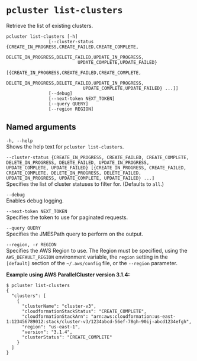 # `pcluster list-clusters`<a name="pcluster.list-clusters-v3"></a>

Retrieve the list of existing clusters\.

```
pcluster list-clusters [-h]
                [--cluster-status {CREATE_IN_PROGRESS,CREATE_FAILED,CREATE_COMPLETE,
                           DELETE_IN_PROGRESS,DELETE_FAILED,UPDATE_IN_PROGRESS,
                           UPDATE_COMPLETE,UPDATE_FAILED}
                           [{CREATE_IN_PROGRESS,CREATE_FAILED,CREATE_COMPLETE,
                             DELETE_IN_PROGRESS,DELETE_FAILED,UPDATE_IN_PROGRESS,
                             UPDATE_COMPLETE,UPDATE_FAILED} ...]]
                [--debug]
                [--next-token NEXT_TOKEN]
                [--query QUERY]
                [--region REGION]
```

## Named arguments<a name="pcluster-v3.list-clusters.namedargs"></a>

`-h, --help`  
Shows the help text for `pcluster list-clusters`\.

`--cluster-status {CREATE_IN_PROGRESS, CREATE_FAILED, CREATE_COMPLETE, DELETE_IN_PROGRESS, DELETE_FAILED, UPDATE_IN_PROGRESS, UPDATE_COMPLETE, UPDATE_FAILED} [{CREATE_IN_PROGRESS, CREATE_FAILED, CREATE_COMPLETE, DELETE_IN_PROGRESS, DELETE_FAILED, UPDATE_IN_PROGRESS, UPDATE_COMPLETE, UPDATE_FAILED} ...]`  
Specifies the list of cluster statuses to filter for\. \(Defaults to `all`\.\)

`--debug`  
Enables debug logging\.

`--next-token NEXT_TOKEN`  
Specifies the token to use for paginated requests\.

`--query QUERY`  
Specifies the JMESPath query to perform on the output\.

`--region, -r REGION`  
Specifies the AWS Region to use\. The Region must be specified, using the `AWS_DEFAULT_REGION` environment variable, the `region` setting in the `[default]` section of the `~/.aws/config` file, or the `--region` parameter\.

**Example using AWS ParallelCluster version 3\.1\.4:**

```
$ pcluster list-clusters
{
  "clusters": [
    {
      "clusterName": "cluster-v3",
      "cloudformationStackStatus": "CREATE_COMPLETE",
      "cloudformationStackArn": "arn:aws:cloudformation:us-east-1:123456789012:stack/cluster-v3/1234abcd-56ef-78gh-90ij-abcd1234efgh",
      "region": "us-east-1",
      "version": "3.1.4",
      "clusterStatus": "CREATE_COMPLETE"
    }
  ]
}
```